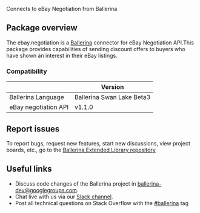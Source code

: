 Connects to eBay Negotiation from Ballerina
## Package overview
The ebay.negotiation is a [Ballerina](https://ballerina.io/) connector for eBay Negotiation API.This package provides capabilities of sending discount offers to buyers who have shown an interest in their eBay listings.

### Compatibility
|                      | Version                   |
|----------------------|---------------------------|
| Ballerina Language   | Ballerina Swan Lake Beta3 |
| eBay negotiation API | v1.1.0                    |

## Report issues
To report bugs, request new features, start new discussions, view project boards, etc., go to the [Ballerina Extended Library repository](https://github.com/ballerina-platform/ballerina-extended-library)

## Useful links
- Discuss code changes of the Ballerina project in [ballerina-dev@googlegroups.com](mailto:ballerina-dev@googlegroups.com).
- Chat live with us via our [Slack channel](https://ballerina.io/community/slack/).
- Post all technical questions on Stack Overflow with the [#ballerina](https://stackoverflow.com/questions/tagged/ballerina) tag
